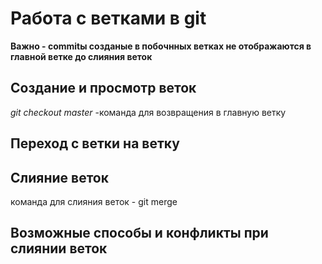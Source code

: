 # Работа с ветками в git

**Важно - commitы созданые в побочнных ветках не отображаются в главной ветке до слияния веток** 

## Создание и просмотр веток 

*git checkout master* -команда для возвращения в главную ветку

## Переход с ветки на ветку

## Слияние веток

команда для слияния веток - git merge

## Возможные способы и конфликты при слиянии веток